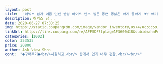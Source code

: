 ```yaml
---
layout: post 
title:  "허벅스 남자 여름 린넨 밴딩 와이드 팬츠 벌룬 통큰 통넓은 바지 통바지 9부 배기 고무줄 마바지 베이지 카키 차콜 네이비, HC: K026 린넨   - 베이지" 
description: 허벅스 남 ..
date: 2020-06-27 07:08:25 
img: https://static.coupangcdn.com/image/vendor_inventory/0974/0c2cc591edc92cf27a463b789da91d9d131ffeee31ddb9d8e27355a521d6.jpg 
linkUrl: https://link.coupang.com/re/AFFSDP?lptag=AF3600438&subid=ahnPublicAsk&pageKey=1688970872&itemId=2876380014&vendorItemId=70865527781&traceid=V0-113-fd1f9867672f3995 
categories: [1002] 
color: 353535 
price: 20800 
author: Ask View Shop 
cont:  "●구매후기●<br/>시원하고.<br/> 집에서 입기 너무 편함.<br/><br/>" 
---
```

